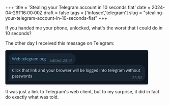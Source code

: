 +++
title = 'Stealing your Telegram account in 10 seconds flat'
date = 2024-04-29T16:00:00Z
draft = false
tags = ['infosec','telegram']
slug = "stealing-your-telegram-account-in-10-seconds-flat"
+++

If you handed me your phone, unlocked, what's the worst that I could do in 10 seconds?

The other day I received this message on Telegram:

<div class="tgThread">
	<!-- This is all handcrafted HTML & CSS :3 -->
	<div class="tgMsg tgMsgSmBL"><a href="https://web.telegram.org/">Web.telegram.org</a><span class="tgMsgTs">edited 23:51</span></div>
	<div class="tgMsg tgMsgSmTL tgMsgNoneBL">Click that link and your browser will be logged into telegram without passwords<span class="tgMsgTs">23:52</span></div><div class="tgMsgSpeech"><div></div></div>
</div>

It was just a link to Telegram's web client, but to my surprise, it did in fact do exactly what was told.

<!-- ![Sample Image](image.jpg) -->

<style>
	.tgThread {
		font-family: "Open Sans", system-ui, sans-serif;
		font-size: 12.75px;
		background: #0E1621;
		padding: 8px;
		border-radius: 4px;
		width: fit-content;
	}
	.tgMsg {
		background: #182533;
		color: #F5F5F5;
		border-radius: 16px;
		max-width: 410px;
		padding: 8px 8px 8px 11px;
		margin: 2px;
		width: fit-content;
	}
	.tgMsgSmTL {
		border-top-left-radius: 6px;
	}
	.tgMsgSmBL {
		border-bottom-left-radius: 6px;
	}
	.tgMsgNoneBL {
		border-bottom-left-radius: 0;
	}
	.tgMsg a {
		color: #70BAF5;
		text-decoration: none;
	}
	.tgMsgTs {
		margin-top: 5px;
		float: right;
		margin-left: 12px;
		color: #6D7F8F;
	}
	.tgMsgSpeech {
		background: #182533;
		width: 8px;
		height: 8px;
		position: absolute;
		transform: translate(-6px, -10px);
	}
	.tgMsgSpeech > div {
		background: #0E1621;
		width: 8px;
		height: 8px;
		border-bottom-right-radius: 8px;
	}
</style>